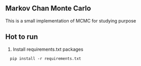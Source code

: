 ## Markov Chan Monte Carlo

This is a small implementation of MCMC for studying purpose

## Hot to run
1. Install requirements.txt packages
```
  pip install -r requirements.txt
```
